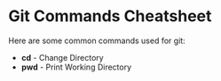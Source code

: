 # Git Commands Cheatsheet

Here are some common commands used for git:

- **cd** - Change Directory
- **pwd** - Print Working Directory